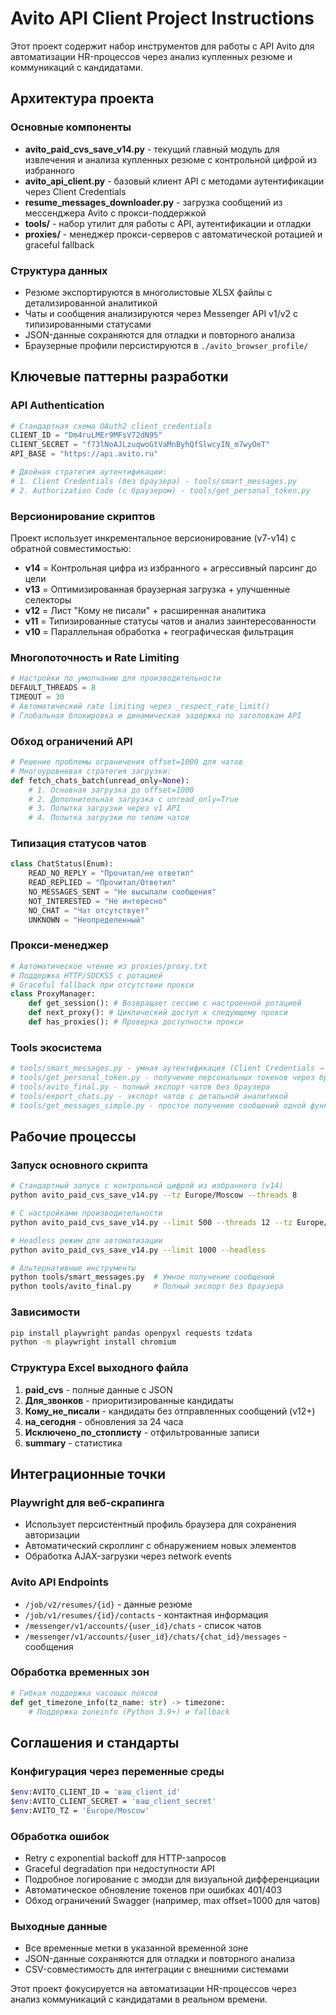 # Avito API Client Project Instructions

Этот проект содержит набор инструментов для работы с API Avito для автоматизации HR-процессов через анализ купленных резюме и коммуникаций с кандидатами.

## Архитектура проекта

### Основные компоненты
- **avito_paid_cvs_save_v14.py** - текущий главный модуль для извлечения и анализа купленных резюме с контрольной цифрой из избранного
- **avito_api_client.py** - базовый клиент API с методами аутентификации через Client Credentials
- **resume_messages_downloader.py** - загрузка сообщений из мессенджера Avito с прокси-поддержкой
- **tools/** - набор утилит для работы с API, аутентификации и отладки
- **proxies/** - менеджер прокси-серверов с автоматической ротацией и graceful fallback

### Структура данных
- Резюме экспортируются в многолистовые XLSX файлы с детализированной аналитикой
- Чаты и сообщения анализируются через Messenger API v1/v2 с типизированными статусами
- JSON-данные сохраняются для отладки и повторного анализа  
- Браузерные профили персистируются в `./avito_browser_profile/`

## Ключевые паттерны разработки

### API Authentication
```python
# Стандартная схема OAuth2 client_credentials
CLIENT_ID = "Dm4ruLMEr9MFsV72dN95"
CLIENT_SECRET = "f73lNoAJLzuqwoGtVaMnByhQfSlwcyIN_m7wyOeT"
API_BASE = "https://api.avito.ru"

# Двойная стратегия аутентификации:
# 1. Client Credentials (без браузера) - tools/smart_messages.py  
# 2. Authorization Code (с браузером) - tools/get_personal_token.py
```

### Версионирование скриптов
Проект использует инкрементальное версионирование (v7-v14) с обратной совместимостью:
- **v14** = Контрольная цифра из избранного + агрессивный парсинг до цели
- **v13** = Оптимизированная браузерная загрузка + улучшенные селекторы
- **v12** = Лист "Кому не писали" + расширенная аналитика 
- **v11** = Типизированные статусы чатов и анализ заинтересованности
- **v10** = Параллельная обработка + географическая фильтрация

### Многопоточность и Rate Limiting
```python
# Настройки по умолчанию для производительности
DEFAULT_THREADS = 8
TIMEOUT = 30
# Автоматический rate limiting через _respect_rate_limit()
# Глобальная блокировка и динамическая задержка по заголовкам API
```

### Обход ограничений API
```python
# Решение проблемы ограничения offset=1000 для чатов
# Многоуровневая стратегия загрузки:
def fetch_chats_batch(unread_only=None):
    # 1. Основная загрузка до offset=1000
    # 2. Дополнительная загрузка с unread_only=True
    # 3. Попытка загрузки через v1 API  
    # 4. Попытка загрузки по типам чатов
```

### Типизация статусов чатов
```python
class ChatStatus(Enum):
    READ_NO_REPLY = "Прочитал/не ответил"
    READ_REPLIED = "Прочитал/Ответил"  
    NO_MESSAGES_SENT = "Не высылали сообщения"
    NOT_INTERESTED = "Не интересно"
    NO_CHAT = "Чат отсутствует"
    UNKNOWN = "Неопределенный"
```

### Прокси-менеджер
```python
# Автоматическое чтение из proxies/proxy.txt
# Поддержка HTTP/SOCKS5 с ротацией
# Graceful fallback при отсутствии прокси
class ProxyManager:
    def get_session(): # Возвращает сессию с настроенной ротацией
    def next_proxy(): # Циклический доступ к следующему прокси
    def has_proxies(): # Проверка доступности прокси
```

### Tools экосистема
```python
# tools/smart_messages.py - умная аутентификация (Client Credentials → Authorization Code)
# tools/get_personal_token.py - получение персональных токенов через браузер
# tools/avito_final.py - полный экспорт чатов без браузера
# tools/export_chats.py - экспорт чатов с детальной аналитикой
# tools/get_messages_simple.py - простое получение сообщений одной функцией
```

## Рабочие процессы

### Запуск основного скрипта
```bash
# Стандартный запуск с контрольной цифрой из избранного (v14)
python avito_paid_cvs_save_v14.py --tz Europe/Moscow --threads 8

# С настройками производительности
python avito_paid_cvs_save_v14.py --limit 500 --threads 12 --tz Europe/Moscow

# Headless режим для автоматизации
python avito_paid_cvs_save_v14.py --limit 1000 --headless

# Альтернативные инструменты
python tools/smart_messages.py  # Умное получение сообщений
python tools/avito_final.py     # Полный экспорт без браузера
```

### Зависимости
```bash
pip install playwright pandas openpyxl requests tzdata
python -m playwright install chromium
```

### Структура Excel выходного файла
1. **paid_cvs** - полные данные с JSON
2. **Для_звонков** - приоритизированные кандидаты  
3. **Кому_не_писали** - кандидаты без отправленных сообщений (v12+)
4. **на_сегодня** - обновления за 24 часа
5. **Исключено_по_стоплисту** - отфильтрованные записи
6. **summary** - статистика

## Интеграционные точки

### Playwright для веб-скрапинга
- Использует персистентный профиль браузера для сохранения авторизации
- Автоматический скроллинг с обнаружением новых элементов
- Обработка AJAX-загрузки через network events

### Avito API Endpoints
- `/job/v2/resumes/{id}` - данные резюме
- `/job/v1/resumes/{id}/contacts` - контактная информация
- `/messenger/v1/accounts/{user_id}/chats` - список чатов
- `/messenger/v1/accounts/{user_id}/chats/{chat_id}/messages` - сообщения

### Обработка временных зон
```python
# Гибкая поддержка часовых поясов
def get_timezone_info(tz_name: str) -> timezone:
    # Поддержка zoneinfo (Python 3.9+) и fallback
```

## Соглашения и стандарты

### Конфигурация через переменные среды
```bash
$env:AVITO_CLIENT_ID = 'ваш_client_id'
$env:AVITO_CLIENT_SECRET = 'ваш_client_secret'  
$env:AVITO_TZ = 'Europe/Moscow'
```

### Обработка ошибок
- Retry с exponential backoff для HTTP-запросов
- Graceful degradation при недоступности API
- Подробное логирование с эмодзи для визуальной дифференциации
- Автоматическое обновление токенов при ошибках 401/403
- Обход ограничений Swagger (например, max offset=1000 для чатов)

### Выходные данные
- Все временные метки в указанной временной зоне
- JSON-данные сохраняются для отладки и повторного анализа
- CSV-совместимость для интеграции с внешними системами

Этот проект фокусируется на автоматизации HR-процессов через анализ коммуникаций с кандидатами в реальном времени.